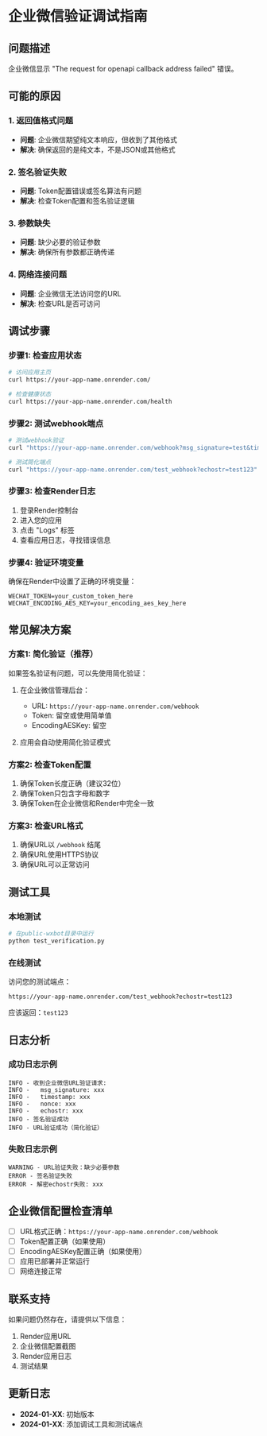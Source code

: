 # 企业微信验证调试指南

## 问题描述

企业微信显示 "The request for openapi callback address failed" 错误。

## 可能的原因

### 1. 返回值格式问题
- **问题**: 企业微信期望纯文本响应，但收到了其他格式
- **解决**: 确保返回的是纯文本，不是JSON或其他格式

### 2. 签名验证失败
- **问题**: Token配置错误或签名算法有问题
- **解决**: 检查Token配置和签名验证逻辑

### 3. 参数缺失
- **问题**: 缺少必要的验证参数
- **解决**: 确保所有参数都正确传递

### 4. 网络连接问题
- **问题**: 企业微信无法访问您的URL
- **解决**: 检查URL是否可访问

## 调试步骤

### 步骤1: 检查应用状态
```bash
# 访问应用主页
curl https://your-app-name.onrender.com/

# 检查健康状态
curl https://your-app-name.onrender.com/health
```

### 步骤2: 测试webhook端点
```bash
# 测试webhook验证
curl "https://your-app-name.onrender.com/webhook?msg_signature=test&timestamp=1234567890&nonce=test&echostr=test123"

# 测试简化端点
curl "https://your-app-name.onrender.com/test_webhook?echostr=test123"
```

### 步骤3: 检查Render日志
1. 登录Render控制台
2. 进入您的应用
3. 点击 "Logs" 标签
4. 查看应用日志，寻找错误信息

### 步骤4: 验证环境变量
确保在Render中设置了正确的环境变量：
```
WECHAT_TOKEN=your_custom_token_here
WECHAT_ENCODING_AES_KEY=your_encoding_aes_key_here
```

## 常见解决方案

### 方案1: 简化验证（推荐）
如果签名验证有问题，可以先使用简化验证：

1. 在企业微信管理后台：
   - URL: `https://your-app-name.onrender.com/webhook`
   - Token: 留空或使用简单值
   - EncodingAESKey: 留空

2. 应用会自动使用简化验证模式

### 方案2: 检查Token配置
1. 确保Token长度正确（建议32位）
2. 确保Token只包含字母和数字
3. 确保Token在企业微信和Render中完全一致

### 方案3: 检查URL格式
1. 确保URL以 `/webhook` 结尾
2. 确保URL使用HTTPS协议
3. 确保URL可以正常访问

## 测试工具

### 本地测试
```bash
# 在public-wxbot目录中运行
python test_verification.py
```

### 在线测试
访问您的测试端点：
```
https://your-app-name.onrender.com/test_webhook?echostr=test123
```

应该返回：`test123`

## 日志分析

### 成功日志示例
```
INFO - 收到企业微信URL验证请求:
INFO -   msg_signature: xxx
INFO -   timestamp: xxx
INFO -   nonce: xxx
INFO -   echostr: xxx
INFO - 签名验证成功
INFO - URL验证成功（简化验证）
```

### 失败日志示例
```
WARNING - URL验证失败：缺少必要参数
ERROR - 签名验证失败
ERROR - 解密echostr失败: xxx
```

## 企业微信配置检查清单

- [ ] URL格式正确：`https://your-app-name.onrender.com/webhook`
- [ ] Token配置正确（如果使用）
- [ ] EncodingAESKey配置正确（如果使用）
- [ ] 应用已部署并正常运行
- [ ] 网络连接正常

## 联系支持

如果问题仍然存在，请提供以下信息：
1. Render应用URL
2. 企业微信配置截图
3. Render应用日志
4. 测试结果

## 更新日志

- **2024-01-XX**: 初始版本
- **2024-01-XX**: 添加调试工具和测试端点 